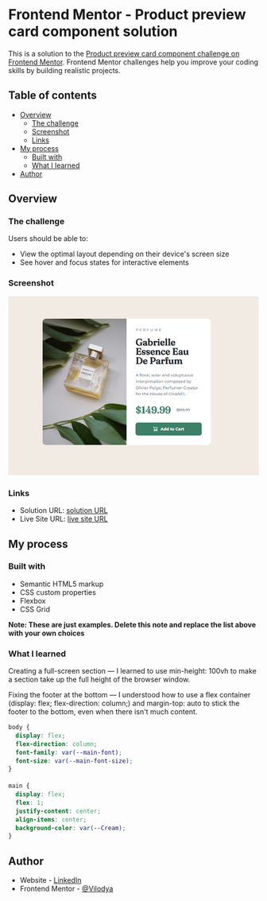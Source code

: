 # Frontend Mentor - Product preview card component solution

This is a solution to the [Product preview card component challenge on Frontend Mentor](https://www.frontendmentor.io/challenges/product-preview-card-component-GO7UmttRfa). Frontend Mentor challenges help you improve your coding skills by building realistic projects. 

## Table of contents

- [Overview](#overview)
  - [The challenge](#the-challenge)
  - [Screenshot](#screenshot)
  - [Links](#links)
- [My process](#my-process)
  - [Built with](#built-with)
  - [What I learned](#what-i-learned)
- [Author](#author)



## Overview

### The challenge

Users should be able to:

- View the optimal layout depending on their device's screen size
- See hover and focus states for interactive elements

### Screenshot

![](./screenshot.png)

### Links

- Solution URL: [solution URL](https://github.com/Vilodya/product-preview-card-component-main)
- Live Site URL: [live site URL](https://vilodya.github.io/product-preview-card-component-main/)

## My process

### Built with

- Semantic HTML5 markup
- CSS custom properties
- Flexbox
- CSS Grid

**Note: These are just examples. Delete this note and replace the list above with your own choices**

### What I learned

Creating a full-screen section — I learned to use min-height: 100vh to make a section take up the full height of the browser window.

Fixing the footer at the bottom — I understood how to use a flex container (display: flex; flex-direction: column;) and margin-top: auto to stick the footer to the bottom, even when there isn't much content.

```css
body {
  display: flex;
  flex-direction: column;
  font-family: var(--main-font);
  font-size: var(--main-font-size);
}

main {
  display: flex;
  flex: 1;
  justify-content: center;
  align-items: center;
  background-color: var(--Cream);
}
```

## Author

- Website - [LinkedIn](https://www.linkedin.com/in/vladimir--denisov)
- Frontend Mentor - [@Vilodya](https://www.frontendmentor.io/profile/Vilodya)